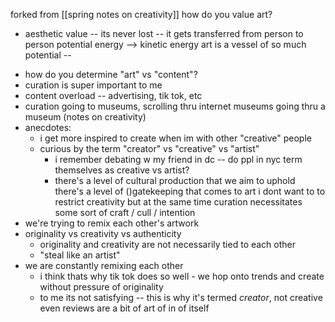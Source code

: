 forked from [[spring notes on creativity]]
how do you value art?
- aesthetic value
-- its never lost -- it gets transferred from person to person
potential energy --> kinetic energy
art is a vessel of so much potential -- 
* how do you determine "art" vs "content"?
* curation is super important to me
* content overload -- advertising, tik tok, etc
* curation going to museums, scrolling thru internet museums
going thru a museum
(notes on creativity)
* anecdotes:
	* i get more inspired to create when im with other "creative" people
	* curious by the term "creator" vs "creative" vs "artist"
		* i remember debating w my friend in dc -- do ppl in nyc term themselves as creative vs artist?
		* there's a level of cultural production that we aim to uphold
there's a level of ()gatekeeping that comes to art
i dont want to to restrict creativity 
but at the same time curation necessitates some sort of craft / cull / intention
* we're trying to remix each other's artwork
* originality vs creativity vs authenticity
	* originality and creativity are not necessarily tied to each other
	* "steal like an artist"
* we are constantly remixing each other
	* i think thats why tik tok does so well - we hop onto trends and create without pressure of originality
	* to me its not satisfying -- this is why it's termed *creator*, not creative
even reviews are a bit of art of in of itself

